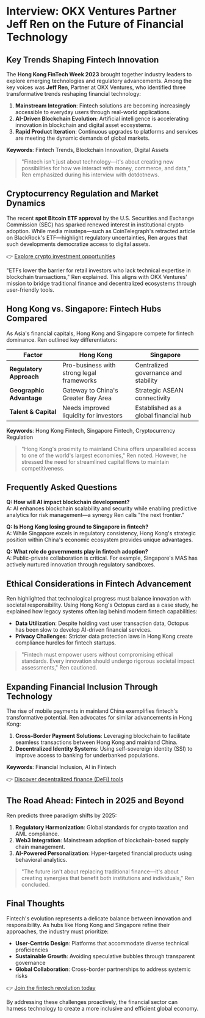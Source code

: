 # Interview: OKX Ventures Partner Jeff Ren on the Future of Financial Technology  

## Key Trends Shaping Fintech Innovation  

The **Hong Kong FinTech Week 2023** brought together industry leaders to explore emerging technologies and regulatory advancements. Among the key voices was **Jeff Ren**, Partner at OKX Ventures, who identified three transformative trends reshaping financial technology:  

1. **Mainstream Integration**: Fintech solutions are becoming increasingly accessible to everyday users through real-world applications.  
2. **AI-Driven Blockchain Evolution**: Artificial intelligence is accelerating innovation in blockchain and digital asset ecosystems.  
3. **Rapid Product Iteration**: Continuous upgrades to platforms and services are meeting the dynamic demands of global markets.  

**Keywords**: Fintech Trends, Blockchain Innovation, Digital Assets  

> "Fintech isn't just about technology—it's about creating new possibilities for how we interact with money, commerce, and data," Ren emphasized during his interview with dotdotnews.  

## Cryptocurrency Regulation and Market Dynamics  

The recent **spot Bitcoin ETF approval** by the U.S. Securities and Exchange Commission (SEC) has sparked renewed interest in institutional crypto adoption. While media missteps—such as CoinTelegraph's retracted article on BlackRock's ETF—highlight regulatory uncertainties, Ren argues that such developments democratize access to digital assets.  

👉 [Explore crypto investment opportunities](https://bit.ly/okx-bonus)  

"ETFs lower the barrier for retail investors who lack technical expertise in blockchain transactions," Ren explained. This aligns with OKX Ventures' mission to bridge traditional finance and decentralized ecosystems through user-friendly tools.  

## Hong Kong vs. Singapore: Fintech Hubs Compared  

As Asia's financial capitals, Hong Kong and Singapore compete for fintech dominance. Ren outlined key differentiators:  

| **Factor**          | **Hong Kong**                          | **Singapore**                        |  
|----------------------|----------------------------------------|--------------------------------------|  
| **Regulatory Approach** | Pro-business with strong legal frameworks | Centralized governance and stability |  
| **Geographic Advantage** | Gateway to China's Greater Bay Area      | Strategic ASEAN connectivity         |  
| **Talent & Capital**    | Needs improved liquidity for investors   | Established as a global financial hub  |  

**Keywords**: Hong Kong Fintech, Singapore Fintech, Cryptocurrency Regulation  

> "Hong Kong's proximity to mainland China offers unparalleled access to one of the world's largest economies," Ren noted. However, he stressed the need for streamlined capital flows to maintain competitiveness.  

## Frequently Asked Questions  

**Q: How will AI impact blockchain development?**  
A: AI enhances blockchain scalability and security while enabling predictive analytics for risk management—a synergy Ren calls "the next frontier."  

**Q: Is Hong Kong losing ground to Singapore in fintech?**  
A: While Singapore excels in regulatory consistency, Hong Kong's strategic position within China's economic ecosystem provides unique advantages.  

**Q: What role do governments play in fintech adoption?**  
A: Public-private collaboration is critical. For example, Singapore's MAS has actively nurtured innovation through regulatory sandboxes.  

## Ethical Considerations in Fintech Advancement  

Ren highlighted that technological progress must balance innovation with societal responsibility. Using Hong Kong's Octopus card as a case study, he explained how legacy systems often lag behind modern fintech capabilities:  

- **Data Utilization**: Despite holding vast user transaction data, Octopus has been slow to develop AI-driven financial services.  
- **Privacy Challenges**: Stricter data protection laws in Hong Kong create compliance hurdles for fintech startups.  

> "Fintech must empower users without compromising ethical standards. Every innovation should undergo rigorous societal impact assessments," Ren cautioned.  

## Expanding Financial Inclusion Through Technology  

The rise of mobile payments in mainland China exemplifies fintech's transformative potential. Ren advocates for similar advancements in Hong Kong:  

1. **Cross-Border Payment Solutions**: Leveraging blockchain to facilitate seamless transactions between Hong Kong and mainland China.  
2. **Decentralized Identity Systems**: Using self-sovereign identity (SSI) to improve access to banking for underbanked populations.  

**Keywords**: Financial Inclusion, AI in Fintech  

👉 [Discover decentralized finance (DeFi) tools](https://bit.ly/okx-bonus)  

## The Road Ahead: Fintech in 2025 and Beyond  

Ren predicts three paradigm shifts by 2025:  
1. **Regulatory Harmonization**: Global standards for crypto taxation and AML compliance.  
2. **Web3 Integration**: Mainstream adoption of blockchain-based supply chain management.  
3. **AI-Powered Personalization**: Hyper-targeted financial products using behavioral analytics.  

> "The future isn't about replacing traditional finance—it's about creating synergies that benefit both institutions and individuals," Ren concluded.  

## Final Thoughts  

Fintech's evolution represents a delicate balance between innovation and responsibility. As hubs like Hong Kong and Singapore refine their approaches, the industry must prioritize:  
- **User-Centric Design**: Platforms that accommodate diverse technical proficiencies  
- **Sustainable Growth**: Avoiding speculative bubbles through transparent governance  
- **Global Collaboration**: Cross-border partnerships to address systemic risks  

👉 [Join the fintech revolution today](https://bit.ly/okx-bonus)  

By addressing these challenges proactively, the financial sector can harness technology to create a more inclusive and efficient global economy.